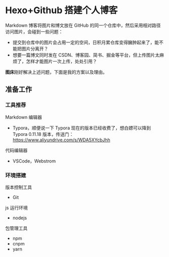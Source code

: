 

# Hexo+Github 搭建个人博客

Markdown 博客将图片和博文放在 GitHub 的同一个仓库中，然后采用相对路径访问图片，会碰到一些问题：

- 提交到仓库中的图片会占用一定的空间，日积月累仓库变得臃肿起来了，能不能把图片分离开？
- 想要一篇博文同时发在 CSDN、博客园、简书、掘金等平台，但上传图片太麻烦了，怎样才能图片一次上传，处处引用？

**图床**刚好解决上述问题，下面是我的方案以及理由。

## 准备工作

### 工具推荐

Markdown 编辑器  

- Typora，顺便说一下 Typora 现在的版本已经收费了，想白嫖可以降到 Typora 0.11.18  版本，传送门：https://www.aliyundrive.com/s/WDA5XYcbJhh    

代码编辑器

- VSCode，Webstrom

### 环境搭建

版本控制工具

- Git

js 运行环境

- nodejs

包管理工具

- npm
- cnpm
- yarn



